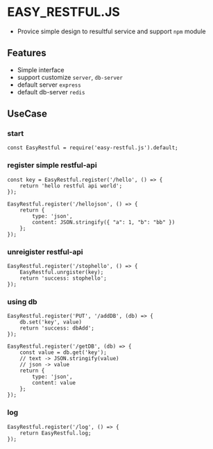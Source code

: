 # EASY_RESTFUL.JS
- Provice simple design to resultful service and support `npm` module
## Features
- Simple interface
- support customize `server`, `db-server`
- default server `express`
- default db-server `redis`
## UseCase
### start
```
const EasyRestful = require('easy-restful.js').default;
```
### register simple restful-api
```
const key = EasyRestful.register('/hello', () => {
    return 'hello restful api world';
});

EasyRestful.register('/hellojson', () => {
    return {
        type: 'json',
        content: JSON.stringify({ "a": 1, "b": "bb" })
    };
});
```
### unreigister restful-api
```
EasyRestful.register('/stophello', () => {
    EasyRestful.unrgister(key);
    return 'success: stophello';
});
```
### using db
```
EasyRestful.register('PUT', '/addDB', (db) => {
    db.set('key', value)
    return 'success: dbAdd';
});

EasyRestful.register('/getDB', (db) => {
    const value = db.get('key');
    // text -> JSON.stringify(value)
    // json -> value
    return {
        type: 'json',
        content: value
    };
});
```
### log
```
EasyRestful.register('/log', () => {
    return EasyRestful.log;
});
```